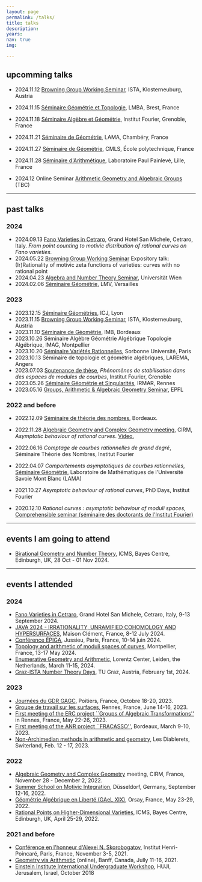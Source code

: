 ```yaml
---
layout: page
permalink: /talks/
title: talks
description: 
years: 
nav: true
img:  

---
```


## upcomming talks

- 2024.11.12 [Browning Group Working Seminar](https://number-theory.pages.ist.ac.at/academic-year-2023-24/), ISTA, Klosterneuburg, Austria
- 2024.11.15 [Séminaire Géométrie et Topologie](https://www.univ-brest.fr/laboratoire-mathematiques-bretagne-atlantique/fr/page/seminaire-geometrie-et-topologie), LMBA, Brest, France
- 2024.11.18 [Séminaire Algèbre et Géométrie](https://www-fourier.ujf-grenoble.fr/?q=fr/content/lo%C3%AFs-faisant-0), Institut Fourier, Grenoble, France
- 2024.11.21 [Séminaire de Géométrie](https://www.lama.univ-savoie.fr/seminars/geo), LAMA, Chambéry, France
- 2024.11.27 [Séminaire de Géométrie](https://cmls.ip-paris.fr/recherche/geometrie-et-dynamique/seminaire-de-geometrie), CMLS, École polytechnique, France
- 2024.11.28 [Séminaire d'Arithmétique](https://math.univ-lille.fr/agenda/seminaires/seminaire-arithmetique), Laboratoire Paul Painlevé, Lille, France 

- 2024.12 Online Seminar [Arithmetic Geometry and Algebraic Groups](https://seminaragag.github.io/) (TBC)

--- 
 
## past talks 

### 2024
- 2024.09.13 [Fano Varieties in Cetraro](https://www.maths.ed.ac.uk/cheltsov/cetraro/), Grand Hotel San Michele, Cetraro, Italy. <i>  From point counting to motivic distribution of rational curves on Fano varieties. </i>
- 2024.05.22 [Browning Group Working Seminar](https://number-theory.pages.ist.ac.at/academic-year-2023-24/) Expository talk: (Ir)Rationality of motivic zeta functions of varieties: curves with no rational point
- 2024.04.23 [Algebra and Number Theory Seminar](https://mathematik.univie.ac.at/en/research/seminars/seminar-algebra-and-number-theory/), Universität Wien
-  2024.02.06 [Séminaire Géométrie](https://lmv.math.cnrs.fr/evenements/categorie/seminaire-ag/), LMV, Versailles 

### 2023
-  2023.12.15 [Séminaire Géométries](https://math.univ-lyon1.fr/icj/seminaires/), ICJ, Lyon
-  2023.11.15 [Browning Group Working Seminar](https://number-theory.pages.ist.ac.at/academic-year-2023-24/), ISTA, Klosterneuburg, Austria
-  2023.11.10 [Séminaire de Géométrie](https://www.math.u-bordeaux.fr/IMB/seminaire-geometrie?all=true&limit=999), IMB, Bordeaux
-  2023.10.26 Séminaire Algèbre Géométrie Algébrique Topologie Algébrique, IMAG, Montpellier 
-  2023.10.20 [Séminaire Variétés Rationnelles](https://sites.google.com/view/varietes-rationnelles/expos%C3%A9s-pass%C3%A9s), Sorbonne Université, Paris 
-  2023.10.13 Séminaire de topologie et géométrie algébriques, LAREMA, Angers 
- 2023.07.03 [Soutenance de thèse](https://www-fourier.univ-grenoble-alpes.fr/?q=fr/content/ph%C3%A9nom%C3%A8nes-de-stabilisation-dans-des-espaces-de-modules-de-courbes), *Phénomènes de stabilisation dans des espaces de modules de courbes*, Institut Fourier, Grenoble
- 2023.05.26 [Séminaire Géométrie et Singularités](https://irmar.univ-rennes.fr/seminars?f%5B0%5D=seminar_type%3A235), IRMAR, Rennes
- 2023.05.16 [Groups, Arithmetic & Algebraic Geometry Seminar](https://www.epfl.ch/labs/arg/arg-chair-of-arithmetic-geometry/research/), EPFL 

### 2022 and before
- 2022.12.09 [Séminaire de théorie des nombres](https://www.math.u-bordeaux.fr/imb/seminaire-theorie-des-nombres), Bordeaux. 
- 2022.11.28 [Algebraic Geometry and Complex Geometry meeting](https://conferences.cirm-math.fr/2605.html), CIRM, *Asymptotic behaviour of rational curves*. [Video.](https://www.youtube.com/watch?v=oeXfvb-y-NY)
- 2022.06.16 *Comptage de courbes rationnelles de grand degré*, Séminaire Théorie des Nombres, Institut Fourier
- 2022.04.07 *Comportements asymptotiques de courbes rationnelles*, [Séminaire Géométrie](https://www.lama.univ-savoie.fr/index.php?use=seminaires&equipe=geometrie&lang=fr), Laboratoire de Mathématiques de l'Université Savoie Mont Blanc (LAMA)

- 2021.10.27 *Asymptotic behaviour of rational curves*, PhD Days, Institut Fourier
- 2020.12.10 *Rational curves : asymptotic behaviour of moduli spaces*, [Comprehensible seminar (séminaire des doctorants de l'Institut Fourier)](https://www-fourier.univ-grenoble-alpes.fr/~beratcl/semcompr.php)

--- 

## events I am going to attend 
- [Birational Geometry and Number Theory](https://www.icms.org.uk/workshops/2024/birational-geometry-and-number-theory), ICMS, Bayes Centre, Edinburgh, UK, 28 Oct - 01 Nov 2024.

--- 

## events I attended 

### 2024
- [Fano Varieties in Cetraro](https://www.maths.ed.ac.uk/cheltsov/cetraro/), Grand Hotel San Michele, Cetraro, Italy, 9-13 September 2024.
- [JAVA 2024 - IRRATIONALITY, UNRAMIFIED COHOMOLOGY AND HYPERSURFACES](https://webusers.imj-prg.fr/~marco.maculan/java/), Maison Clément, France, 8-12 July 2024.
- [Conférence ÉPIGA](https://epiga.episciences.org/page/2024-epiga-conference-on-algebraic-geometry), Jussieu, Paris, France, 10-14 juin 2024. 
- [Topology and arithmetic of moduli spaces of curves](https://mgn-in-mpl.sciencesconf.org/), Montpellier, France, 13-17 May 2024.
- [Enumerative Geometry and Arithmetic](https://www.lorentzcenter.nl/enumerative-geometry-and-arithmetic.html), Lorentz Center,
Leiden, the Netherlands, March 11-15, 2024.
- [Graz-ISTA Number Theory Days](https://sites.google.com/view/gntd/start), TU Graz, Austria, February 1st, 2024.

### 2023
- [Journées du GDR GAGC](http://www-math.sp2mi.univ-poitiers.fr/~efloris/JdGDR.html), 
Poitiers, France, Octobre 18-20, 2023.
- [Groupe de travail sur les surfaces](https://perso.univ-rennes1.fr/christophe.mourougane/recherche/GT-surfaces/GT-surfaces.html), Rennes, France, June 14-16, 2023.
- [First meeting of the ERC project ``Groups of Algebraic Transformations''](https://perso.univ-rennes1.fr/serge.cantat/ERCMeeting1.html) in Rennes, France, May 22-26, 2023.
- [First meeting of the ANR project ``FRACASSO''](https://fracasso.math.cnrs.fr/workshop23.html), Bordeaux, March 9-10, 2023.
- [Non-Archimedian methods in arithmetic and geometry](https://indico.cern.ch/event/1131163/), Les Diablerets, Switerland, Feb. 12 - 17, 2023.

### 2022
- [Algebraic Geometry and Complex Geometry](https://conferences.cirm-math.fr/2605.html) meeting, CIRM, France, November 28 - December 2, 2022.
- [Summer School on Motivic Integration](http://reh.math.uni-duesseldorf.de/~internet/motivicsummerschool/), Düsseldorf, Germany, September 12-16, 2022.
- [Géométrie Algébrique en Liberté (GAeL XIX)](https://sites.google.com/view/gaelxxix/home), 
Orsay, France, May 23-29, 2022.
- [Rational Points on Higher-Dimensional Varieties](https://www.icms.org.uk/workshops/2022/rational-points-higher-dimensional-varieties), 
ICMS, Bayes Centre, Edinburgh, UK, April 25-29, 2022.

### 2021 and before
- [Conférence en l'honneur d'Alexei N. Skorobogatov](https://www.imo.universite-paris-saclay.fr/~colliot/skoro60.html), 
Institut Henri-Poincaré, Paris, France, November 3-5, 2021.
- [Geometry via Arithmetic](https://www.birs.ca/events/2021/5-day-workshops/21w5051) (online),
Banff, Canada, Jully 11-16, 2021.
- [Einstein Institute International Undergraduate Workshop](https://mathematics.huji.ac.il/event/einstein-institute-international-undergraduate-workshop), HUJI, Jerusalem, Israel, October 2018 




